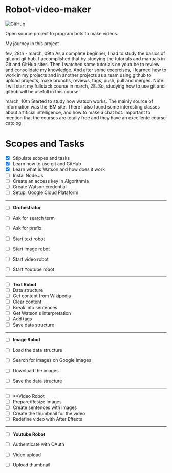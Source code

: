 # Robot-video-maker
![GitHub](https://img.shields.io/github/license/rafix923/robot-video-maker-project?color=blue)

Open source project to program bots to make videos.




My journey in this project

fev, 28th - march, 09th
As a complete beginner, I had to study the basics of git and git hub. I accomplished that by studying the tutorials and manuals in Git and GitHub sites. Then I watched some tutorials on youtube to review and consolidate my knowledge. And after some excercises, I learned how to work in my projects and in another projects as a team using github to upload projects, make brunchs, reviews, tags, push, pull and merges.
Note: I will start my fullstack course in march, 28. So, studying how to use git and github will be usefull in this course!

march, 10th
Started to study how watson works. The mainly source of information was the IBM site. There I also found some interesting classes about artificial intelligence, and how to make a chat bot. Important to mention that the courses are totally free and they have an excellente course catolog. 

# Scopes and Tasks

- [x] Stipulate scopes and tasks
- [x] Learn how to use git and GitHub
- [x] Learn what is Watson and how does it work
- [ ] Instal Node.Js
- [ ] Create an access key in Algorithmia
- [ ] Create Watson credential
- [ ] Setup: Google Cloud Plataform

---

- [ ] **Orchestrator**
- [ ] Ask for search term
- [ ] Ask for prefix
- [ ] Start text robot
- [ ] Start image robot
- [ ] Start video robot
- [ ] Start Youtube robot


---

- [ ] **Text Robot**
- [ ] Data structure
- [ ] Get content from Wikipedia
- [ ] Clear content
- [ ] Break into sentences
- [ ] Get Watson's interpretation
- [ ] Add tags
- [ ] Save data structure

---
- [ ] **Image Robot**
- [ ] Load the data structure
- [ ] Search for images on Google Images
- [ ] Download the images
- [ ] Save the data structure


---

- [ ] **Video Robot
- [ ] Prepare/Resize Images
- [ ] Create sentences with images
- [ ] Create the thumbnail for the video
- [ ] Redefine video with After Effects

---
- [ ] **Youtube Robot**
- [ ] Authenticate with OAuth
- [ ] Video upload
- [ ] Upload thumbnail


